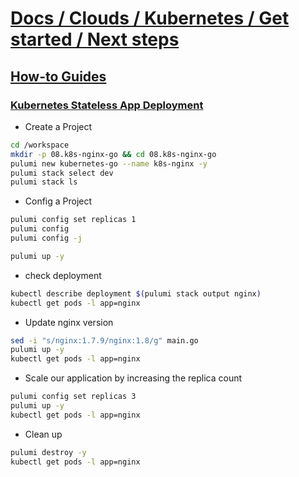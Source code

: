 # [Docs / Clouds / Kubernetes / Get started / Next steps](https://www.pulumi.com/docs/clouds/kubernetes/get-started/next-steps/)

## [How-to Guides](https://www.pulumi.com/registry/packages/kubernetes/how-to-guides/)

### [Kubernetes Stateless App Deployment](https://www.pulumi.com/registry/packages/kubernetes/how-to-guides/stateless-app/)

- Create a Project

```sh
cd /workspace
mkdir -p 08.k8s-nginx-go && cd 08.k8s-nginx-go
pulumi new kubernetes-go --name k8s-nginx -y
pulumi stack select dev
pulumi stack ls
```

- Config a Project

```sh
pulumi config set replicas 1
pulumi config
pulumi config -j

pulumi up -y
```

- check deployment

```sh
kubectl describe deployment $(pulumi stack output nginx)
kubectl get pods -l app=nginx
```

- Update nginx version

```sh
sed -i "s/nginx:1.7.9/nginx:1.8/g" main.go
pulumi up -y
kubectl get pods -l app=nginx
```

- Scale our application by increasing the replica count

```sh
pulumi config set replicas 3
pulumi up -y
kubectl get pods -l app=nginx
```

- Clean up

```sh
pulumi destroy -y
kubectl get pods -l app=nginx
```
